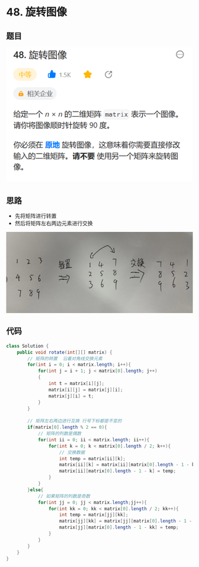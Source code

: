 # 48. 旋转图像

## 题目
![图 1](../../../images/ff54e79c1a9c6b8054017a35754c1fdcf8a0c0117fdc073a75973569b995a9ac.png)  


## 思路

* 先将矩阵进行转置
* 然后将矩阵左右两边元素进行交换

![图 2](../../../images/bbfe0aa8376d150a61c0923090251102117f30fe8e17343c71164a226f506d0c.png)  



## 代码

```java
class Solution {
    public void rotate(int[][] matrix) {
        // 矩阵的转置  沿着对角线交换元素
        for(int i = 0; i < matrix.length; i++){
            for(int j = i + 1; j < matrix[0].length; j++)
            {
                int t = matrix[i][j];
                matrix[i][j] = matrix[j][i];
                matrix[j][i] = t;
            }
        }

        // 矩阵左右两边进行互换 行号下标都是不变的
        if(matrix[0].length % 2 == 0){
            // 矩阵的列数是偶数
            for(int ii = 0; ii < matrix.length; ii++){
                for(int k = 0; k < matrix[0].length / 2; k++){
                    // 交换数据
                    int temp = matrix[ii][k];
                    matrix[ii][k] = matrix[ii][matrix[0].length - 1 - k];
                    matrix[ii][matrix[0].length - 1 - k] = temp;
                }
            }
        }else{
            // 如果矩阵的列数是奇数
            for(int jj = 0; jj < matrix.length;jj++){
                for(int kk = 0; kk < matrix[0].length / 2; kk++){
                    int temp = matrix[jj][kk];
                    matrix[jj][kk] = matrix[jj][matrix[0].length - 1 - kk];
                    matrix[jj][matrix[0].length - 1 - kk] = temp;
                }
            }
        }
    }
}

```
